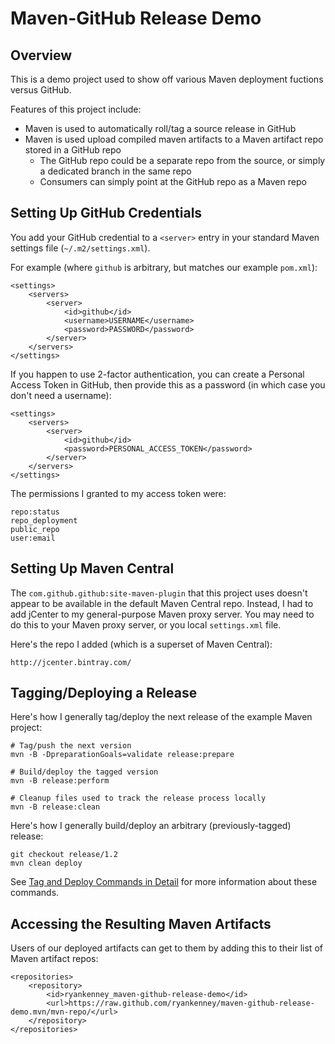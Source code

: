 Maven-GitHub Release Demo
========

Overview
--------

This is a demo project used to show off various Maven deployment
fuctions versus GitHub.

Features of this project include:

* Maven is used to automatically roll/tag a source release in GitHub
* Maven is used upload compiled maven artifacts to a Maven artifact repo stored in a GitHub repo
	* The GitHub repo could be a separate repo from the source, or simply a dedicated branch in the same repo
	* Consumers can simply point at the GitHub repo as a Maven repo


Setting Up GitHub Credentials
--------

You add your GitHub credential to a `<server>` entry in 
your standard Maven settings file (`~/.m2/settings.xml`).

For example (where `github` is arbitrary, but matches our example `pom.xml`):

	<settings>
		<servers>
			<server>
				<id>github</id>
				<username>USERNAME</username>
				<password>PASSWORD</password>
			</server>
		</servers>
	</settings>

If you happen to use 2-factor authentication,
you can create a Personal Access Token in GitHub, then provide this
as a password (in which case you don't need a username):

	<settings>
		<servers>
			<server>
				<id>github</id>
				<password>PERSONAL_ACCESS_TOKEN</password>
			</server>
		</servers>
	</settings>

The permissions I granted to my access token were:

	repo:status
	repo_deployment
	public_repo
	user:email


Setting Up Maven Central
--------

The `com.github.github:site-maven-plugin` that this project uses doesn't
appear to be available in the default Maven Central repo. Instead, I had
to add jCenter to my general-purpose Maven proxy server. You may need
to do this to your Maven proxy server, or you local `settings.xml` file.

Here's the repo I added (which is a superset of Maven Central):

	http://jcenter.bintray.com/


Tagging/Deploying a Release
--------

Here's how I generally tag/deploy the next release of the example Maven project:

	# Tag/push the next version
	mvn -B -DpreparationGoals=validate release:prepare

	# Build/deploy the tagged version
	mvn -B release:perform

	# Cleanup files used to track the release process locally
	mvn -B release:clean

Here's how I generally build/deploy an arbitrary (previously-tagged) release:

	git checkout release/1.2
	mvn clean deploy

See [Tag and Deploy Commands in Detail](Tag-and-Deploy-Commands-in-Detail.md)
for more information about these commands.


Accessing the Resulting Maven Artifacts
--------

Users of our deployed artifacts can get to them by adding this to their
list of Maven artifact repos:

	<repositories>
		<repository>
			<id>ryankenney_maven-github-release-demo</id>
			<url>https://raw.github.com/ryankenney/maven-github-release-demo.mvn/mvn-repo/</url>
		</repository>
	</repositories>

